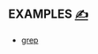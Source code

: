 
## EXAMPLES [<span style='font-size:20px;'>&#x270D;</span>](https://github.com/bashfunc/www/edit/main/DOCS/EXAMPLES.md)


+ [grep](https://logo.bashfunc.com/)


